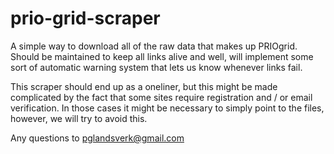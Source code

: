 # prio-grid-scraper

A simple way to download all of the raw data that makes up PRIOgrid.  Should be
maintained to keep all links alive and well, will implement some sort of
automatic warning system that lets us know whenever links fail.

This scraper should end up as a oneliner, but this might be made complicated by
the fact that some sites require registration and / or email verification.  In
those cases it might be necessary to simply point to the files, however, we
will try to avoid this.

Any questions to pglandsverk@gmail.com
